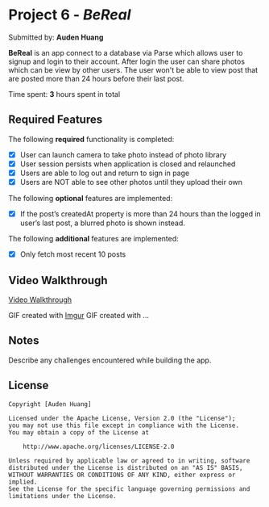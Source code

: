 # Project 6 - *BeReal*

Submitted by: **Auden Huang**

**BeReal** is an app connect to a database via Parse which allows user to signup and login to their account. After login the user can share photos which can be view by other users. The user won't be able to view post that are posted more than 24 hours before their last post.

Time spent: **3** hours spent in total

## Required Features

The following **required** functionality is completed:

- [x] User can launch camera to take photo instead of photo library
- [x] User session persists when application is closed and relaunched
- [x] Users are able to log out and return to sign in page
- [x] Users are NOT able to see other photos until they upload their own
 
The following **optional** features are implemented:

- [x] If the post’s createdAt property is more than 24 hours than the logged in user’s last post, a blurred photo is shown instead.

The following **additional** features are implemented:

- [x] Only fetch most recent 10 posts


## Video Walkthrough

[Video Walkthrough](https://imgur.com/a/GZePF2e)

<!-- Replace this with whatever GIF tool you used! -->
GIF created with [Imgur](https://imgur.com)
GIF created with ...  
<!-- Recommended tools:
[Kap](https://getkap.co/) for macOS
[ScreenToGif](https://www.screentogif.com/) for Windows
[peek](https://github.com/phw/peek) for Linux. -->

## Notes

Describe any challenges encountered while building the app.

## License

    Copyright [Auden Huang]

    Licensed under the Apache License, Version 2.0 (the "License");
    you may not use this file except in compliance with the License.
    You may obtain a copy of the License at

        http://www.apache.org/licenses/LICENSE-2.0

    Unless required by applicable law or agreed to in writing, software
    distributed under the License is distributed on an "AS IS" BASIS,
    WITHOUT WARRANTIES OR CONDITIONS OF ANY KIND, either express or implied.
    See the License for the specific language governing permissions and
    limitations under the License.



